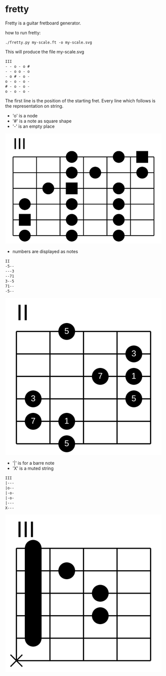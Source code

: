 # fretty

Fretty is a guitar fretboard generator.

how to run fretty:

    ./fretty.py my-scale.ft -o my-scale.svg

This will produce the file my-scale.svg

```
III
- - o - o #
- - o o - o
- o # - o -
o - o - o -
# - o - o -
o - o - o -
```

The first line is the position of the starting fret.
Every line which follows is the representation on string.

* 'o' is a node
* '#' is a note as square shape
* '-' is an empty place

![C-major-scale-box1.svg](example/C-major-scale-box1.svg)

* numbers are displayed as notes

```
II
-5--
---3
--71
3--5
71--
-5--
```

![C-major-arpeggio.svg](example/C-major-arpeggio.svg)

* '|' is for a barre note
* 'X' is a muted string

```
III
|---
|o--
|-o-
|-o-
|---
X---
```

![Cm-chord.svg](example/Cm-chord.svg)